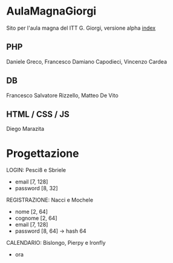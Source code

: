 # AulaMagnaGiorgi
Sito per l'aula magna del ITT G. Giorgi, versione alpha [index](http://138.41.20.100/~rizzello2400/)

## PHP
Daniele Greco, Francesco Damiano Capodieci, Vincenzo Cardea

## DB
Francesco Salvatore Rizzello, Matteo De Vito

## HTML / CSS / JS
Diego Marazita

# Progettazione

LOGIN: Pesci8 e Sbriele
+ email    [7, 128]
+ password [8, 32]

REGISTRAZIONE: Nacci e Mochele
+ nome      [2, 64]
+ cognome   [2, 64]
+ email     [7, 128]
+ password  [8, 64] -> hash 64

CALENDARIO: Bislongo, Pierpy e Ironfly
+ ora 
